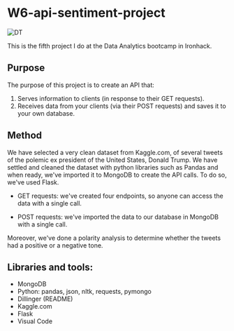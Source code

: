 # W6-api-sentiment-project

![DT](https://user-images.githubusercontent.com/80899361/116906153-31e66800-ac40-11eb-9a34-d844acd68df8.jpg)


This is the fifth project I do at the Data Analytics bootcamp in Ironhack.

## Purpose
The purpose of this project is to create an API that:

1. Serves information to clients (in response to their GET requests).
2. Receives data from your clients (via their POST requests) and saves it to your own database.

## Method
We have selected a very clean dataset from Kaggle.com, of several tweets of the polemic ex president of the United States, Donald Trump. We have settled and cleaned the dataset with python libraries such as Pandas and when ready, we've imported it to MongoDB to create the API calls. To do so, we've used Flask.

- GET requests: we've created four endpoints, so anyone can access the data with a single call.

- POST requests: we've imported the data to our database in MongoDB with a single call.

Moreover, we've done a polarity analysis to determine whether the tweets had a positive or a negative tone.


## Libraries and tools:
- MongoDB
- Python: pandas, json, nltk, requests, pymongo
- Dillinger (README)
- Kaggle.com
- Flask
- Visual Code
